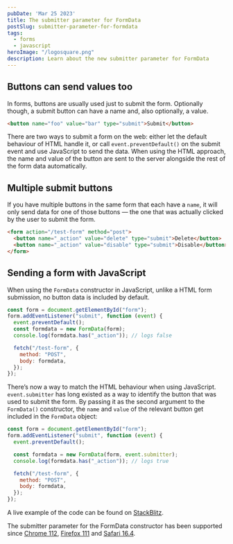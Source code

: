 ```yaml
---
pubDate: 'Mar 25 2023'
title: The submitter parameter for FormData
postSlug: submitter-parameter-for-formdata
tags:
  - forms
  - javascript
heroImage: "/logosquare.png"
description: Learn about the new submitter parameter for FormData
---
```


## Buttons can send values too

In forms, buttons are usually used just to submit the form. Optionally though, a submit button can have a name and, also optionally, a value.

```html
<button name="foo" value="bar" type="submit">Submit</button>
```

There are two ways to submit a form on the web: either let the default behaviour of HTML handle it, or call `event.preventDefault()` on the submit event and use JavaScript to send the data. When using the HTML approach, the name and value of the button are sent to the server alongside the rest of the form data automatically.

## Multiple submit buttons

If you have multiple buttons in the same form that each have a `name`, it will only send data for one of those buttons — the one that was actually clicked by the user to submit the form.

```html
<form action="/test-form" method="post">
  <button name="_action" value="delete" type="submit">Delete</button>
  <button name="_action" value="disable" type="submit">Disable</button>
</form>
```

## Sending a form with JavaScript

When using the `FormData` constructor in JavaScript, unlike a HTML form submission, no button data is included by default.

```js
const form = document.getElementById("form");
form.addEventListener("submit", function (event) {
  event.preventDefault();
  const formdata = new FormData(form);
  console.log(formdata.has("_action")); // logs false

  fetch("/test-form", {
    method: "POST",
    body: formdata,
  });
});
```

There’s now a way to match the HTML behaviour when using JavaScript. `event.submitter` has long existed as a way to identify the button that was used to submit the form. By passing it as the second argument to the `FormData()` constructor, the `name` and `value` of the relevant button get included in the `FormData` object:

```js
const form = document.getElementById("form");
form.addEventListener("submit", function (event) {
  event.preventDefault();

  const formdata = new FormData(form, event.submitter);
  console.log(formdata.has("_action")); // logs true

  fetch("/test-form", {
    method: "POST",
    body: formdata,
  });
});
```

A live example of the code can be found on [StackBlitz](https://stackblitz.com/edit/express-simple-a2vqxo?embed=1&file=pages/index.html).

The submitter parameter for the FormData constructor has been supported since [Chrome 112](https://developer.chrome.com/blog/chrome-112-beta/#add-optional-submitter-parameter-to-the-formdata-constructor), [Firefox 111](https://developer.mozilla.org/en-US/docs/Mozilla/Firefox/Releases/111#:~:text=The%20FormData%20constructor,for%20more%20details.) and [Safari 16.4](https://developer.apple.com/documentation/safari-release-notes/safari-16_4-release-notes#:~:text=Added%20support%20for%20a%20submitter%20parameter%20in%20the%20FormData%20constructor.).
